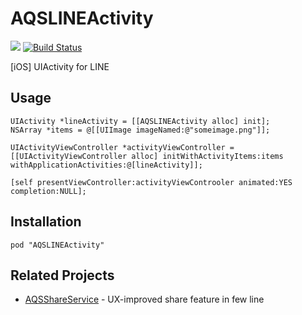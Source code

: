 AQSLINEActivity
===============

![](http://img.shields.io/cocoapods/v/AQSLINEActivity.svg?style=flat) [![Build Status](https://travis-ci.org/AquaSupport/AQSLINEActivity.svg)](https://travis-ci.org/AquaSupport/AQSLINEActivity)

[iOS] UIActivity for LINE

Usage
---

```objc
UIActivity *lineActivity = [[AQSLINEActivity alloc] init];
NSArray *items = @[[UIImage imageNamed:@"someimage.png"]];

UIActivityViewController *activityViewController = [[UIActivityViewController alloc] initWithActivityItems:items withApplicationActivities:@[lineActivity]];

[self presentViewController:activityViewControoler animated:YES completion:NULL];
```

Installation
---

```
pod "AQSLINEActivity"
```

Related Projects
---

- [AQSShareService](https://github.com/AquaSupport/AQSShareService) - UX-improved share feature in few line
